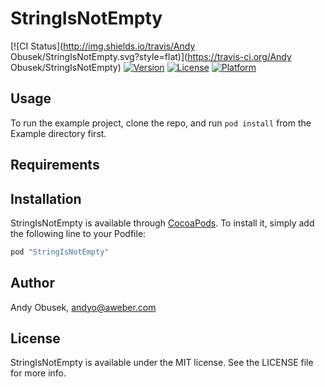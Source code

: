 # StringIsNotEmpty

[![CI Status](http://img.shields.io/travis/Andy Obusek/StringIsNotEmpty.svg?style=flat)](https://travis-ci.org/Andy Obusek/StringIsNotEmpty)
[![Version](https://img.shields.io/cocoapods/v/StringIsNotEmpty.svg?style=flat)](http://cocoapods.org/pods/StringIsNotEmpty)
[![License](https://img.shields.io/cocoapods/l/StringIsNotEmpty.svg?style=flat)](http://cocoapods.org/pods/StringIsNotEmpty)
[![Platform](https://img.shields.io/cocoapods/p/StringIsNotEmpty.svg?style=flat)](http://cocoapods.org/pods/StringIsNotEmpty)

## Usage

To run the example project, clone the repo, and run `pod install` from the Example directory first.

## Requirements

## Installation

StringIsNotEmpty is available through [CocoaPods](http://cocoapods.org). To install
it, simply add the following line to your Podfile:

```ruby
pod "StringIsNotEmpty"
```

## Author

Andy Obusek, andyo@aweber.com

## License

StringIsNotEmpty is available under the MIT license. See the LICENSE file for more info.
